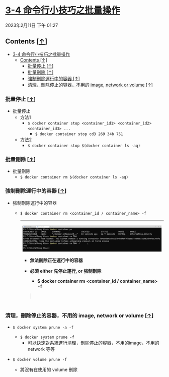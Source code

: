 <!-- This md file is originally converted from onenote -->

# [3-4 命令行小技巧之批量操作](https://dockertips.readthedocs.io/en/latest/container-quickstart/container-cli-tips.html)

2023年2月11日
下午 01:27

## Contents [[↑](#3-4-命令行小技巧之批量操作)]

- [3-4 命令行小技巧之批量操作](#3-4-命令行小技巧之批量操作)
  - [Contents \[↑\]](#contents-)
    - [批量停止 \[↑\]](#批量停止-)
    - [批量刪除 \[↑\]](#批量刪除-)
    - [強制刪除運行中的容器 \[↑\]](#強制刪除運行中的容器-)
    - [清理，刪除停止的容器，不用的 image, network or volume \[↑\]](#清理刪除停止的容器不用的-image-network-or-volume-)

### 批量停止 [[↑](#3-4-命令行小技巧之批量操作)]

- 批量停止
  - 方法1
    - `$ docker container stop <container_id1> <container_id2> <container_id3> ...`
      - `$ docker container stop cd3 269 34b 751`
  - 方法2
    - `$ docker container stop $(docker container ls -aq)`

### 批量刪除 [[↑](#3-4-命令行小技巧之批量操作)]

- 批量刪除
  - `$ docker container rm $(docker container ls -aq)`

### 強制刪除運行中的容器 [[↑](#3-4-命令行小技巧之批量操作)]

- 強制刪除運行中的容器
  - `$ docker container rm <container_id / container_name> -f`

    <table>
      <colgroup>
        <col style="width: 100%" />
      </colgroup>
      <thead>
        <tr class="header">
          <th>
            <p><img src="assets/003_命令行小技巧之批量操作_000.png" /></p>
            <ul class="incremental">
              <li>
                <p>無法刪除正在運行中的容器</p>
              </li>
              <li>
                <p>必須 either 先停止運行, or 強制刪除</p>
                <ul class="incremental">
                  <li>
                    <p>$ docker container rm &lt;container_id / container_name&gt; <strong>-f</strong></p>
                  </li>
                </ul>
              </li>
            </ul>
            <blockquote>
              <p> </p>
            </blockquote>
          </th>
        </tr>
      </thead>
      <tbody>
      </tbody>
    </table>

### 清理，刪除停止的容器，不用的 image, network or volume [[↑](#3-4-命令行小技巧之批量操作)]

- `$ docker system prune -a -f`
  - `$ docker system prune -f`
    - 可以快速對系統進行清理，刪除停止的容器，不用的image，不用的 network 等等

- `$ docker volume prune -f`
  - 將沒有在使用的 volume 刪除
